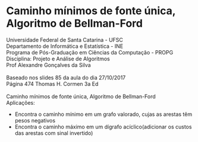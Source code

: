 # Caminho mínimos de fonte única, Algoritmo de Bellman-Ford
Universidade Federal de Santa Catarina - UFSC<br>
Departamento de Informática e Estatística - INE<br>
Programa de Pós-Graduação em Ciências da Computação - PROPG<br>
Disciplina: Projeto e Análise de Algoritmos<br>
Prof Alexandre Gonçalves da Silva<br>
<br>
Baseado nos slides 85 da aula do dia 27/10/2017 <br> 
Página 474 Thomas H. Cormen 3a Ed <br>
<br>
Caminho mínimos de fonte única, Algoritmo de Bellman-Ford<br>
Aplicações:<br>
- Encontra o caminho mínimo em um grafo valorado, cujas as arestas têm pesos negativos<br>
- Encontra o caminho máximo em um dígrafo acíclico(adicionar os custos das arestas com sinal invertido)<br>

